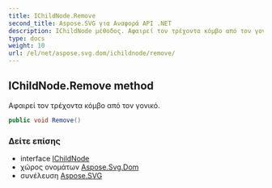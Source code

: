 ```yaml
---
title: IChildNode.Remove
second_title: Aspose.SVG για Αναφορά API .NET
description: IChildNode μέθοδος. Αφαιρεί τον τρέχοντα κόμβο από τον γονικό.
type: docs
weight: 10
url: /el/net/aspose.svg.dom/ichildnode/remove/
---
```

## IChildNode.Remove method

Αφαιρεί τον τρέχοντα κόμβο από τον γονικό.

```csharp
public void Remove()
```

### Δείτε επίσης

* interface [IChildNode](../)
* χώρος ονομάτων [Aspose.Svg.Dom](../../ichildnode/)
* συνέλευση [Aspose.SVG](../../../)


